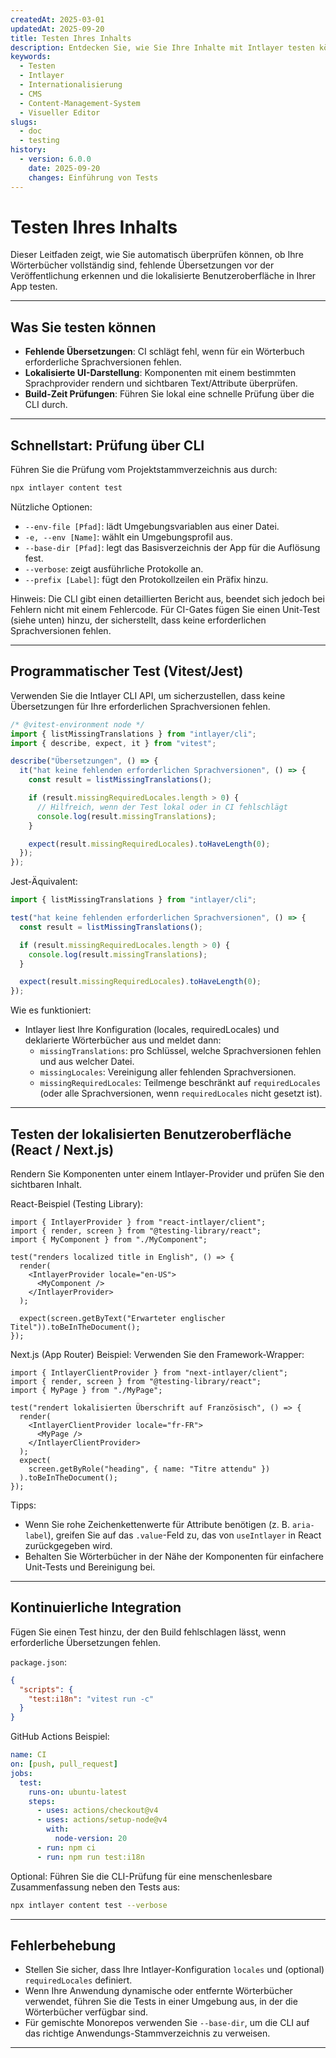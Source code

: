 ```yaml
---
createdAt: 2025-03-01
updatedAt: 2025-09-20
title: Testen Ihres Inhalts
description: Entdecken Sie, wie Sie Ihre Inhalte mit Intlayer testen können.
keywords:
  - Testen
  - Intlayer
  - Internationalisierung
  - CMS
  - Content-Management-System
  - Visueller Editor
slugs:
  - doc
  - testing
history:
  - version: 6.0.0
    date: 2025-09-20
    changes: Einführung von Tests
---
```


# Testen Ihres Inhalts

Dieser Leitfaden zeigt, wie Sie automatisch überprüfen können, ob Ihre Wörterbücher vollständig sind, fehlende Übersetzungen vor der Veröffentlichung erkennen und die lokalisierte Benutzeroberfläche in Ihrer App testen.

---

## Was Sie testen können

- **Fehlende Übersetzungen**: CI schlägt fehl, wenn für ein Wörterbuch erforderliche Sprachversionen fehlen.
- **Lokalisierte UI-Darstellung**: Komponenten mit einem bestimmten Sprachprovider rendern und sichtbaren Text/Attribute überprüfen.
- **Build-Zeit Prüfungen**: Führen Sie lokal eine schnelle Prüfung über die CLI durch.

---

## Schnellstart: Prüfung über CLI

Führen Sie die Prüfung vom Projektstammverzeichnis aus durch:

```bash
npx intlayer content test
```

Nützliche Optionen:

- `--env-file [Pfad]`: lädt Umgebungsvariablen aus einer Datei.
- `-e, --env [Name]`: wählt ein Umgebungsprofil aus.
- `--base-dir [Pfad]`: legt das Basisverzeichnis der App für die Auflösung fest.
- `--verbose`: zeigt ausführliche Protokolle an.
- `--prefix [Label]`: fügt den Protokollzeilen ein Präfix hinzu.

Hinweis: Die CLI gibt einen detaillierten Bericht aus, beendet sich jedoch bei Fehlern nicht mit einem Fehlercode. Für CI-Gates fügen Sie einen Unit-Test (siehe unten) hinzu, der sicherstellt, dass keine erforderlichen Sprachversionen fehlen.

---

## Programmatischer Test (Vitest/Jest)

Verwenden Sie die Intlayer CLI API, um sicherzustellen, dass keine Übersetzungen für Ihre erforderlichen Sprachversionen fehlen.

```ts fileName=i18n.test.ts
/* @vitest-environment node */
import { listMissingTranslations } from "intlayer/cli";
import { describe, expect, it } from "vitest";

describe("Übersetzungen", () => {
  it("hat keine fehlenden erforderlichen Sprachversionen", () => {
    const result = listMissingTranslations();

    if (result.missingRequiredLocales.length > 0) {
      // Hilfreich, wenn der Test lokal oder in CI fehlschlägt
      console.log(result.missingTranslations);
    }

    expect(result.missingRequiredLocales).toHaveLength(0);
  });
});
```

Jest-Äquivalent:

```ts fileName=i18n.test.ts
import { listMissingTranslations } from "intlayer/cli";

test("hat keine fehlenden erforderlichen Sprachversionen", () => {
  const result = listMissingTranslations();

  if (result.missingRequiredLocales.length > 0) {
    console.log(result.missingTranslations);
  }

  expect(result.missingRequiredLocales).toHaveLength(0);
});
```

Wie es funktioniert:

- Intlayer liest Ihre Konfiguration (locales, requiredLocales) und deklarierte Wörterbücher aus und meldet dann:
  - `missingTranslations`: pro Schlüssel, welche Sprachversionen fehlen und aus welcher Datei.
  - `missingLocales`: Vereinigung aller fehlenden Sprachversionen.
  - `missingRequiredLocales`: Teilmenge beschränkt auf `requiredLocales` (oder alle Sprachversionen, wenn `requiredLocales` nicht gesetzt ist).

---

## Testen der lokalisierten Benutzeroberfläche (React / Next.js)

Rendern Sie Komponenten unter einem Intlayer-Provider und prüfen Sie den sichtbaren Inhalt.

React-Beispiel (Testing Library):

```tsx
import { IntlayerProvider } from "react-intlayer/client";
import { render, screen } from "@testing-library/react";
import { MyComponent } from "./MyComponent";

test("renders localized title in English", () => {
  render(
    <IntlayerProvider locale="en-US">
      <MyComponent />
    </IntlayerProvider>
  );

  expect(screen.getByText("Erwarteter englischer Titel")).toBeInTheDocument();
});
```

Next.js (App Router) Beispiel: Verwenden Sie den Framework-Wrapper:

```tsx
import { IntlayerClientProvider } from "next-intlayer/client";
import { render, screen } from "@testing-library/react";
import { MyPage } from "./MyPage";

test("rendert lokalisierten Überschrift auf Französisch", () => {
  render(
    <IntlayerClientProvider locale="fr-FR">
      <MyPage />
    </IntlayerClientProvider>
  );
  expect(
    screen.getByRole("heading", { name: "Titre attendu" })
  ).toBeInTheDocument();
});
```

Tipps:

- Wenn Sie rohe Zeichenkettenwerte für Attribute benötigen (z. B. `aria-label`), greifen Sie auf das `.value`-Feld zu, das von `useIntlayer` in React zurückgegeben wird.
- Behalten Sie Wörterbücher in der Nähe der Komponenten für einfachere Unit-Tests und Bereinigung bei.

---

## Kontinuierliche Integration

Fügen Sie einen Test hinzu, der den Build fehlschlagen lässt, wenn erforderliche Übersetzungen fehlen.

`package.json`:

```json
{
  "scripts": {
    "test:i18n": "vitest run -c"
  }
}
```

GitHub Actions Beispiel:

```yaml
name: CI
on: [push, pull_request]
jobs:
  test:
    runs-on: ubuntu-latest
    steps:
      - uses: actions/checkout@v4
      - uses: actions/setup-node@v4
        with:
          node-version: 20
      - run: npm ci
      - run: npm run test:i18n
```

Optional: Führen Sie die CLI-Prüfung für eine menschenlesbare Zusammenfassung neben den Tests aus:

```bash
npx intlayer content test --verbose
```

---

## Fehlerbehebung

- Stellen Sie sicher, dass Ihre Intlayer-Konfiguration `locales` und (optional) `requiredLocales` definiert.
- Wenn Ihre Anwendung dynamische oder entfernte Wörterbücher verwendet, führen Sie die Tests in einer Umgebung aus, in der die Wörterbücher verfügbar sind.
- Für gemischte Monorepos verwenden Sie `--base-dir`, um die CLI auf das richtige Anwendungs-Stammverzeichnis zu verweisen.

---
